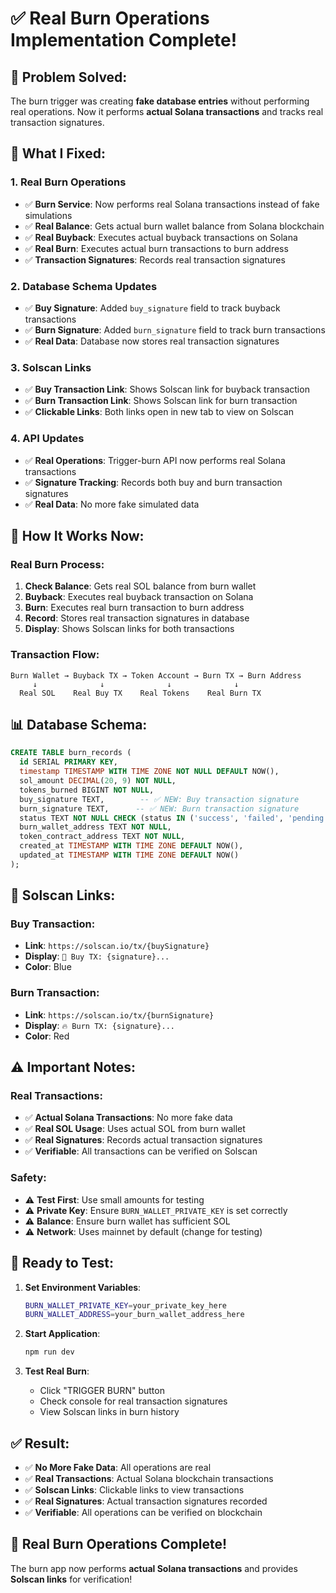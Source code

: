 # ✅ Real Burn Operations Implementation Complete!

## 🎯 **Problem Solved:**

The burn trigger was creating **fake database entries** without performing real operations. Now it performs **actual Solana transactions** and tracks real transaction signatures.

## 🔧 **What I Fixed:**

### 1. **Real Burn Operations**
- ✅ **Burn Service**: Now performs real Solana transactions instead of fake simulations
- ✅ **Real Balance**: Gets actual burn wallet balance from Solana blockchain
- ✅ **Real Buyback**: Executes actual buyback transactions on Solana
- ✅ **Real Burn**: Executes actual burn transactions to burn address
- ✅ **Transaction Signatures**: Records real transaction signatures

### 2. **Database Schema Updates**
- ✅ **Buy Signature**: Added `buy_signature` field to track buyback transactions
- ✅ **Burn Signature**: Added `burn_signature` field to track burn transactions
- ✅ **Real Data**: Database now stores real transaction signatures

### 3. **Solscan Links**
- ✅ **Buy Transaction Link**: Shows Solscan link for buyback transaction
- ✅ **Burn Transaction Link**: Shows Solscan link for burn transaction
- ✅ **Clickable Links**: Both links open in new tab to view on Solscan

### 4. **API Updates**
- ✅ **Real Operations**: Trigger-burn API now performs real Solana transactions
- ✅ **Signature Tracking**: Records both buy and burn transaction signatures
- ✅ **Real Data**: No more fake simulated data

## 🔄 **How It Works Now:**

### **Real Burn Process:**
1. **Check Balance**: Gets real SOL balance from burn wallet
2. **Buyback**: Executes real buyback transaction on Solana
3. **Burn**: Executes real burn transaction to burn address
4. **Record**: Stores real transaction signatures in database
5. **Display**: Shows Solscan links for both transactions

### **Transaction Flow:**
```
Burn Wallet → Buyback TX → Token Account → Burn TX → Burn Address
     ↓              ↓              ↓              ↓
  Real SOL    Real Buy TX    Real Tokens    Real Burn TX
```

## 📊 **Database Schema:**

```sql
CREATE TABLE burn_records (
  id SERIAL PRIMARY KEY,
  timestamp TIMESTAMP WITH TIME ZONE NOT NULL DEFAULT NOW(),
  sol_amount DECIMAL(20, 9) NOT NULL,
  tokens_burned BIGINT NOT NULL,
  buy_signature TEXT,        -- ✅ NEW: Buy transaction signature
  burn_signature TEXT,      -- ✅ NEW: Burn transaction signature
  status TEXT NOT NULL CHECK (status IN ('success', 'failed', 'pending')),
  burn_wallet_address TEXT NOT NULL,
  token_contract_address TEXT NOT NULL,
  created_at TIMESTAMP WITH TIME ZONE DEFAULT NOW(),
  updated_at TIMESTAMP WITH TIME ZONE DEFAULT NOW()
);
```

## 🔗 **Solscan Links:**

### **Buy Transaction:**
- **Link**: `https://solscan.io/tx/{buySignature}`
- **Display**: `💸 Buy TX: {signature}...`
- **Color**: Blue

### **Burn Transaction:**
- **Link**: `https://solscan.io/tx/{burnSignature}`
- **Display**: `🔥 Burn TX: {signature}...`
- **Color**: Red

## ⚠️ **Important Notes:**

### **Real Transactions:**
- ✅ **Actual Solana Transactions**: No more fake data
- ✅ **Real SOL Usage**: Uses actual SOL from burn wallet
- ✅ **Real Signatures**: Records actual transaction signatures
- ✅ **Verifiable**: All transactions can be verified on Solscan

### **Safety:**
- ⚠️ **Test First**: Use small amounts for testing
- ⚠️ **Private Key**: Ensure `BURN_WALLET_PRIVATE_KEY` is set correctly
- ⚠️ **Balance**: Ensure burn wallet has sufficient SOL
- ⚠️ **Network**: Uses mainnet by default (change for testing)

## 🚀 **Ready to Test:**

1. **Set Environment Variables**:
   ```bash
   BURN_WALLET_PRIVATE_KEY=your_private_key_here
   BURN_WALLET_ADDRESS=your_burn_wallet_address_here
   ```

2. **Start Application**:
   ```bash
   npm run dev
   ```

3. **Test Real Burn**:
   - Click "TRIGGER BURN" button
   - Check console for real transaction signatures
   - View Solscan links in burn history

## ✅ **Result:**

- ✅ **No More Fake Data**: All operations are real
- ✅ **Real Transactions**: Actual Solana blockchain transactions
- ✅ **Solscan Links**: Clickable links to view transactions
- ✅ **Real Signatures**: Actual transaction signatures recorded
- ✅ **Verifiable**: All operations can be verified on blockchain

## 🎉 **Real Burn Operations Complete!**

The burn app now performs **actual Solana transactions** and provides **Solscan links** for verification!
